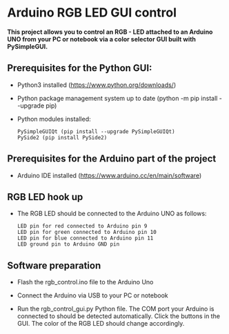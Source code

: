 # Arduino RGB LED GUI control
**This project allows you to control an RGB - LED attached to an Arduino UNO from your PC or notebook via a color selector GUI built with PySimpleGUI.**

## Prerequisites for the Python GUI:


* Python3 installed (https://www.python.org/downloads/)

* Python package management system up to date (python -m pip install --upgrade pip)

* Python modules installed:

      PySimpleGUIQt (pip install --upgrade PySimpleGUIQt)
      PySide2 (pip install PySide2)


## Prerequisites for the Arduino part of the project

* Arduino IDE installed (https://www.arduino.cc/en/main/software)

## RGB LED hook up

* The RGB LED should be connected to the Arduino UNO as follows:

      LED pin for red connected to Arduino pin 9
      LED pin for green connected to Arduino pin 10
      LED pin for blue connected to Arduino pin 11
      LED ground pin to Arduino GND pin 

## Software preparation

* Flash the rgb_control.ino file to the Arduino Uno

* Connect the Arduino via USB to your PC or notebook

* Run the rgb_control_gui.py Python file. The COM port your Arduino is connected to should be detected automatically.
  Click the buttons in the GUI. The color of the RGB LED should change accordingly.